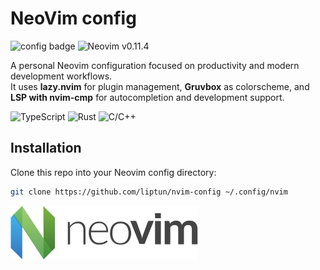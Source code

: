 # NeoVim config

![config badge](https://img.shields.io/badge/Config-2025-blue)
![Neovim v0.11.4](https://img.shields.io/badge/Neovim-v0.11.4-57A143?logo=neovim&logoColor=white)

A personal Neovim configuration focused on productivity and modern development workflows.  
It uses **lazy.nvim** for plugin management, **Gruvbox** as colorscheme, and **LSP with nvim-cmp** for autocompletion and development support.

![TypeScript](https://img.shields.io/badge/TypeScript-TS-3178C6?logo=typescript&logoColor=white)
![Rust](https://img.shields.io/badge/Rust-rustc-000000?logo=rust&logoColor=white)
![C/C++](https://img.shields.io/badge/C%2FC%2B%2B-clang-00599C?logo=c%2B%2B&logoColor=white)

## Installation

Clone this repo into your Neovim config directory:

```bash
git clone https://github.com/liptun/nvim-config ~/.config/nvim
```

<img src="./nvim.svg" alt="Neovim" width="300" />
